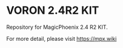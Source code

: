 # VORON 2.4R2 KIT 



Repository for MagicPhoenix 2.4 R2 KIT.


For more detail, please visit https://mpx.wiki 
